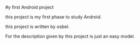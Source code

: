 #y first Android project

this project is my first phase to study Android.

this project is written by osbel.

For the description given by this project is just an easy model.

